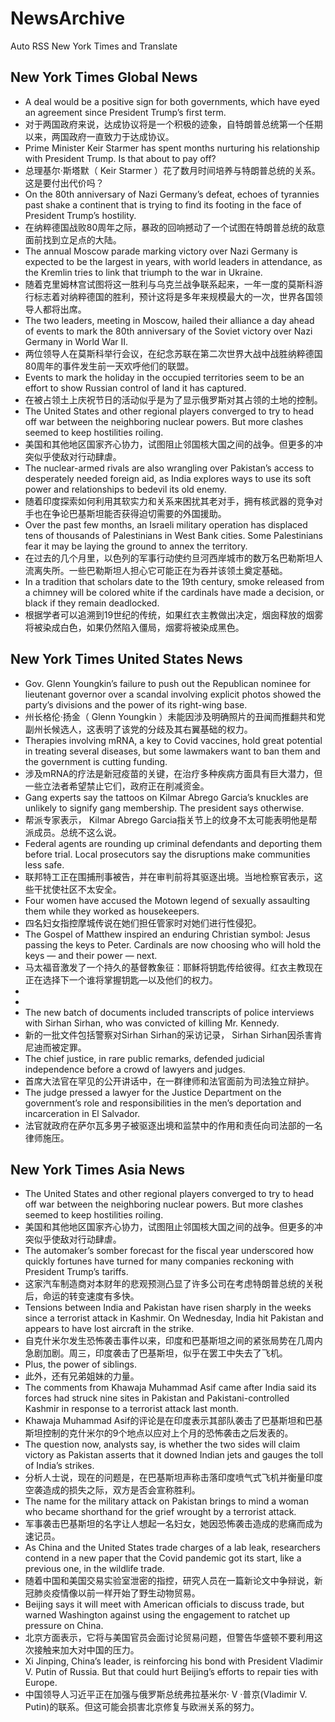 # NewsArchive
Auto RSS New York Times and Translate

## New York Times Global News
* A deal would be a positive sign for both governments, which have eyed an agreement since President Trump’s first term.
* 对于两国政府来说，达成协议将是一个积极的迹象，自特朗普总统第一个任期以来，两国政府一直致力于达成协议。
* Prime Minister Keir Starmer has spent months nurturing his relationship with President Trump. Is that about to pay off?
* 总理基尔·斯塔默（ Keir Starmer ）花了数月时间培养与特朗普总统的关系。这是要付出代价吗？
* On the 80th anniversary of Nazi Germany’s defeat, echoes of tyrannies past shake a continent that is trying to find its footing in the face of President Trump’s hostility.
* 在纳粹德国战败80周年之际，暴政的回响撼动了一个试图在特朗普总统的敌意面前找到立足点的大陆。
* The annual Moscow parade marking victory over Nazi Germany is expected to be the largest in years, with world leaders in attendance, as the Kremlin tries to link that triumph to the war in Ukraine.
* 随着克里姆林宫试图将这一胜利与乌克兰战争联系起来，一年一度的莫斯科游行标志着对纳粹德国的胜利，预计这将是多年来规模最大的一次，世界各国领导人都将出席。
* The two leaders, meeting in Moscow, hailed their alliance a day ahead of events to mark the 80th anniversary of the Soviet victory over Nazi Germany in World War II.
* 两位领导人在莫斯科举行会议，在纪念苏联在第二次世界大战中战胜纳粹德国80周年的事件发生前一天欢呼他们的联盟。
* Events to mark the holiday in the occupied territories seem to be an effort to show Russian control of land it has captured.
* 在被占领土上庆祝节日的活动似乎是为了显示俄罗斯对其占领的土地的控制。
* The United States and other regional players converged to try to head off war between the neighboring nuclear powers. But more clashes seemed to keep hostilities roiling.
* 美国和其他地区国家齐心协力，试图阻止邻国核大国之间的战争。但更多的冲突似乎使敌对行动肆虐。
* The nuclear-armed rivals are also wrangling over Pakistan’s access to desperately needed foreign aid, as India explores ways to use its soft power and relationships to bedevil its old enemy.
* 随着印度探索如何利用其软实力和关系来困扰其老对手，拥有核武器的竞争对手也在争论巴基斯坦能否获得迫切需要的外国援助。
* Over the past few months, an Israeli military operation has displaced tens of thousands of Palestinians in West Bank cities. Some Palestinians fear it may be laying the ground to annex the territory.
* 在过去的几个月里，以色列的军事行动使约旦河西岸城市的数万名巴勒斯坦人流离失所。一些巴勒斯坦人担心它可能正在为吞并该领土奠定基础。
* In a tradition that scholars date to the 19th century, smoke released from a chimney will be colored white if the cardinals have made a decision, or black if they remain deadlocked.
* 根据学者可以追溯到19世纪的传统，如果红衣主教做出决定，烟囱释放的烟雾将被染成白色，如果仍然陷入僵局，烟雾将被染成黑色。

## New York Times United States News
* Gov. Glenn Youngkin’s failure to push out the Republican nominee for lieutenant governor over a scandal involving explicit photos showed the party’s divisions and the power of its right-wing base.
* 州长格伦·扬金（ Glenn Youngkin ）未能因涉及明确照片的丑闻而推翻共和党副州长候选人，这表明了该党的分歧及其右翼基础的权力。
* Therapies involving mRNA, a key to Covid vaccines, hold great potential in treating several diseases, but some lawmakers want to ban them and the government is cutting funding.
* 涉及mRNA的疗法是新冠疫苗的关键，在治疗多种疾病方面具有巨大潜力，但一些立法者希望禁止它们，政府正在削减资金。
* Gang experts say the tattoos on Kilmar Abrego Garcia’s knuckles are unlikely to signify gang membership. The president says otherwise.
* 帮派专家表示， Kilmar Abrego Garcia指关节上的纹身不太可能表明他是帮派成员。总统不这么说。
* Federal agents are rounding up criminal defendants and deporting them before trial. Local prosecutors say the disruptions make communities less safe.
* 联邦特工正在围捕刑事被告，并在审判前将其驱逐出境。当地检察官表示，这些干扰使社区不太安全。
* Four women have accused the Motown legend of sexually assaulting them while they worked as housekeepers.
* 四名妇女指控摩城传说在她们担任管家时对她们进行性侵犯。
* The Gospel of Matthew inspired an enduring Christian symbol: Jesus passing the keys to Peter. Cardinals are now choosing who will hold the keys — and their power — next.
* 马太福音激发了一个持久的基督教象征：耶稣将钥匙传给彼得。红衣主教现在正在选择下一个谁将掌握钥匙—以及他们的权力。
* 
* 
* The new batch of documents included transcripts of police interviews with Sirhan Sirhan, who was convicted of killing Mr. Kennedy.
* 新的一批文件包括警察对Sirhan Sirhan的采访记录， Sirhan Sirhan因杀害肯尼迪而被定罪。
* The chief justice, in rare public remarks, defended judicial independence before a crowd of lawyers and judges.
* 首席大法官在罕见的公开讲话中，在一群律师和法官面前为司法独立辩护。
* The judge pressed a lawyer for the Justice Department on the government’s role and responsibilities in the men’s deportation and incarceration in El Salvador.
* 法官就政府在萨尔瓦多男子被驱逐出境和监禁中的作用和责任向司法部的一名律师施压。

## New York Times Asia News
* The United States and other regional players converged to try to head off war between the neighboring nuclear powers. But more clashes seemed to keep hostilities roiling.
* 美国和其他地区国家齐心协力，试图阻止邻国核大国之间的战争。但更多的冲突似乎使敌对行动肆虐。
* The automaker’s somber forecast for the fiscal year underscored how quickly fortunes have turned for many companies reckoning with President Trump’s tariffs.
* 这家汽车制造商对本财年的悲观预测凸显了许多公司在考虑特朗普总统的关税后，命运的转变速度有多快。
* Tensions between India and Pakistan have risen sharply in the weeks since a terrorist attack in Kashmir. On Wednesday, India hit Pakistan and appears to have lost aircraft in the strike.
* 自克什米尔发生恐怖袭击事件以来，印度和巴基斯坦之间的紧张局势在几周内急剧加剧。周三，印度袭击了巴基斯坦，似乎在罢工中失去了飞机。
* Plus, the power of siblings.
* 此外，还有兄弟姐妹的力量。
* The comments from Khawaja Muhammad Asif came after India said its forces had struck nine sites in Pakistan and Pakistani-controlled Kashmir in response to a terrorist attack last month.
* Khawaja Muhammad Asif的评论是在印度表示其部队袭击了巴基斯坦和巴基斯坦控制的克什米尔的9个地点以应对上个月的恐怖袭击之后发表的。
* The question now, analysts say, is whether the two sides will claim victory as Pakistan asserts that it downed Indian jets and gauges the toll of India’s strikes.
* 分析人士说，现在的问题是，在巴基斯坦声称击落印度喷气式飞机并衡量印度空袭造成的损失之际，双方是否会宣称胜利。
* The name for the military attack on Pakistan brings to mind a woman who became shorthand for the grief wrought by a terrorist attack.
* 军事袭击巴基斯坦的名字让人想起一名妇女，她因恐怖袭击造成的悲痛而成为速记员。
* As China and the United States trade charges of a lab leak, researchers contend in a new paper that the Covid pandemic got its start, like a previous one, in the wildlife trade.
* 随着中国和美国交易实验室泄密的指控，研究人员在一篇新论文中争辩说，新冠肺炎疫情像以前一样开始了野生动物贸易。
* Beijing says it will meet with American officials to discuss trade, but warned Washington against using the engagement to ratchet up pressure on China.
* 北京方面表示，它将与美国官员会面讨论贸易问题，但警告华盛顿不要利用这次接触来加大对中国的压力。
* Xi Jinping, China’s leader, is reinforcing his bond with President Vladimir V. Putin of Russia. But that could hurt Beijing’s efforts to repair ties with Europe.
* 中国领导人习近平正在加强与俄罗斯总统弗拉基米尔· V ·普京(Vladimir V. Putin)的联系。但这可能会损害北京修复与欧洲关系的努力。


